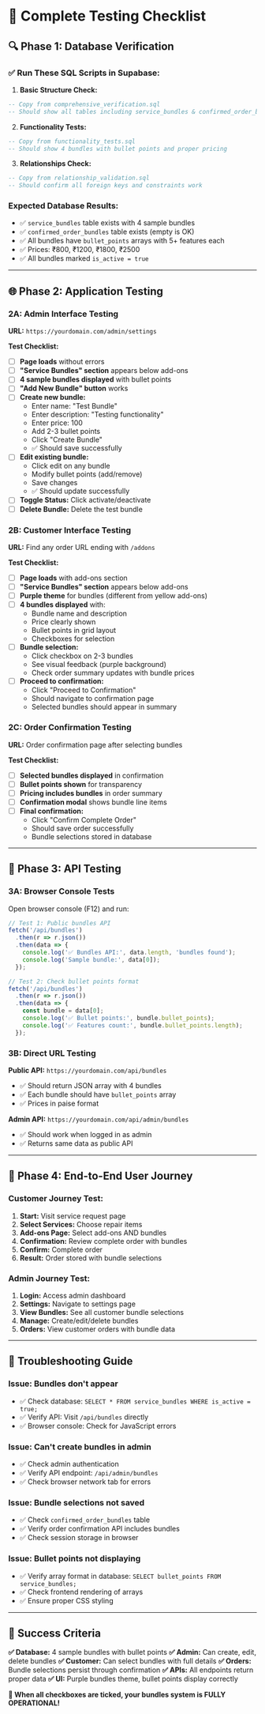 # 🧪 **Complete Testing Checklist**

## **🔍 Phase 1: Database Verification**

### ✅ **Run These SQL Scripts in Supabase:**

1. **Basic Structure Check:**
```sql
-- Copy from comprehensive_verification.sql
-- Should show all tables including service_bundles & confirmed_order_bundles
```

2. **Functionality Tests:**
```sql
-- Copy from functionality_tests.sql  
-- Should show 4 bundles with bullet points and proper pricing
```

3. **Relationships Check:**
```sql
-- Copy from relationship_validation.sql
-- Should confirm all foreign keys and constraints work
```

### **Expected Database Results:**
- ✅ `service_bundles` table exists with 4 sample bundles
- ✅ `confirmed_order_bundles` table exists (empty is OK)
- ✅ All bundles have `bullet_points` arrays with 5+ features each
- ✅ Prices: ₹800, ₹1200, ₹1800, ₹2500
- ✅ All bundles marked `is_active = true`

---

## **🌐 Phase 2: Application Testing**

### **2A: Admin Interface Testing**

**URL:** `https://yourdomain.com/admin/settings`

**Test Checklist:**
- [ ] **Page loads** without errors
- [ ] **"Service Bundles" section** appears below add-ons
- [ ] **4 sample bundles displayed** with bullet points
- [ ] **"Add New Bundle" button** works
- [ ] **Create new bundle:**
  - Enter name: "Test Bundle"
  - Enter description: "Testing functionality"
  - Enter price: 100
  - Add 2-3 bullet points
  - Click "Create Bundle"
  - ✅ Should save successfully
- [ ] **Edit existing bundle:**
  - Click edit on any bundle
  - Modify bullet points (add/remove)
  - Save changes
  - ✅ Should update successfully
- [ ] **Toggle Status:** Click activate/deactivate
- [ ] **Delete Bundle:** Delete the test bundle

### **2B: Customer Interface Testing**

**URL:** Find any order URL ending with `/addons`

**Test Checklist:**
- [ ] **Page loads** with add-ons section
- [ ] **"Service Bundles" section** appears below add-ons
- [ ] **Purple theme** for bundles (different from yellow add-ons)
- [ ] **4 bundles displayed** with:
  - Bundle name and description
  - Price clearly shown
  - Bullet points in grid layout
  - Checkboxes for selection
- [ ] **Bundle selection:**
  - Click checkbox on 2-3 bundles
  - See visual feedback (purple background)
  - Check order summary updates with bundle prices
- [ ] **Proceed to confirmation:**
  - Click "Proceed to Confirmation"
  - Should navigate to confirmation page
  - Selected bundles should appear in summary

### **2C: Order Confirmation Testing**

**URL:** Order confirmation page after selecting bundles

**Test Checklist:**
- [ ] **Selected bundles displayed** in confirmation
- [ ] **Bullet points shown** for transparency
- [ ] **Pricing includes bundles** in order summary
- [ ] **Confirmation modal** shows bundle line items
- [ ] **Final confirmation:**
  - Click "Confirm Complete Order"
  - Should save order successfully
  - Bundle selections stored in database

---

## **🔌 Phase 3: API Testing**

### **3A: Browser Console Tests**

Open browser console (F12) and run:

```javascript
// Test 1: Public bundles API
fetch('/api/bundles')
  .then(r => r.json())
  .then(data => {
    console.log('✅ Bundles API:', data.length, 'bundles found');
    console.log('Sample bundle:', data[0]);
  });

// Test 2: Check bullet points format
fetch('/api/bundles')
  .then(r => r.json())
  .then(data => {
    const bundle = data[0];
    console.log('✅ Bullet points:', bundle.bullet_points);
    console.log('✅ Features count:', bundle.bullet_points.length);
  });
```

### **3B: Direct URL Testing**

**Public API:** `https://yourdomain.com/api/bundles`
- ✅ Should return JSON array with 4 bundles
- ✅ Each bundle should have `bullet_points` array
- ✅ Prices in paise format

**Admin API:** `https://yourdomain.com/api/admin/bundles`
- ✅ Should work when logged in as admin
- ✅ Returns same data as public API

---

## **🎯 Phase 4: End-to-End User Journey**

### **Customer Journey Test:**
1. **Start:** Visit service request page
2. **Select Services:** Choose repair items
3. **Add-ons Page:** Select add-ons AND bundles
4. **Confirmation:** Review complete order with bundles
5. **Confirm:** Complete order
6. **Result:** Order stored with bundle selections

### **Admin Journey Test:**
1. **Login:** Access admin dashboard
2. **Settings:** Navigate to settings page
3. **View Bundles:** See all customer bundle selections
4. **Manage:** Create/edit/delete bundles
5. **Orders:** View customer orders with bundle data

---

## **🚨 Troubleshooting Guide**

### **Issue: Bundles don't appear**
- ✅ Check database: `SELECT * FROM service_bundles WHERE is_active = true;`
- ✅ Verify API: Visit `/api/bundles` directly
- ✅ Browser console: Check for JavaScript errors

### **Issue: Can't create bundles in admin**
- ✅ Check admin authentication
- ✅ Verify API endpoint: `/api/admin/bundles`
- ✅ Check browser network tab for errors

### **Issue: Bundle selections not saved**
- ✅ Check `confirmed_order_bundles` table
- ✅ Verify order confirmation API includes bundles
- ✅ Check session storage in browser

### **Issue: Bullet points not displaying**
- ✅ Verify array format in database: `SELECT bullet_points FROM service_bundles;`
- ✅ Check frontend rendering of arrays
- ✅ Ensure proper CSS styling

---

## **🎉 Success Criteria**

**✅ Database:** 4 sample bundles with bullet points
**✅ Admin:** Can create, edit, delete bundles
**✅ Customer:** Can select bundles with full details
**✅ Orders:** Bundle selections persist through confirmation
**✅ APIs:** All endpoints return proper data
**✅ UI:** Purple bundles theme, bullet points display correctly

**🚀 When all checkboxes are ticked, your bundles system is FULLY OPERATIONAL!**